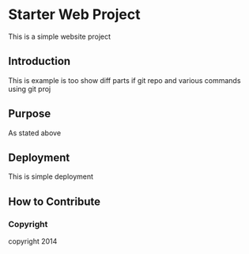 # Starter Web Project

This is a simple website project

## Introduction

This is example is too show diff parts if git repo and various commands using git proj

## Purpose

As stated above

## Deployment

This is simple deployment

## How to Contribute

### Copyright

copyright 2014
